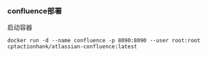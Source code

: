 ### confluence部署
启动容器
```
docker run -d --name confluence -p 8090:8090 --user root:root cptactionhank/atlassian-confluence:latest
```
